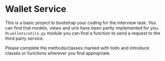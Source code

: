 # Wallet Service

This is a basic project to bootstrap your coding for the interview task.
You can find that models, views and urls have been partly implemented for you.
In `wallets/utils.py` module you can find a function to send a request to 
the third party service.

Please complete the methods/classes marked with todo and introduce classes or
functions wherever you find appropriate.
